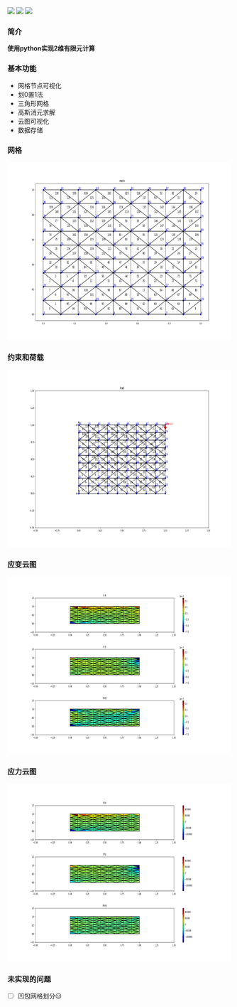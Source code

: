 
![](https://img.shields.io/badge/license-MIT-brightgreen)
![](https://img.shields.io/badge/language-python-yellowgreen)
![](https://img.shields.io/badge/method-fem-ff69b4)

### 简介
**使用python实现2维有限元计算**

### 基本功能
* 网格节点可视化
* 划0置1法
* 三角形网格
* 高斯消元求解
* 云图可视化
* 数据存储

### 网格
<p align="center"><img src="https://github.com/weipeng-jiao/fem-2d/blob/master/mesh.png" alt="matrix" height="400px" width="600px"></img></p>

### 约束和荷载
<p align="center"><img src="https://github.com/weipeng-jiao/fem-2d/blob/master/load.png" alt="matrix" height="400px" width="600px"></img></p>

### 应变云图
<p align="center"><img src="https://github.com/weipeng-jiao/fem-2d/blob/master/strain.png" alt="matrix" height="400px" width="600px"></img></p>

### 应力云图
<p align="center"><img src="https://github.com/weipeng-jiao/fem-2d/blob/master/stress.png" alt="matrix" height="400px" width="600px"></img></p>

### 未实现的问题
- [ ] 凹包网格划分&#x1F611; 
